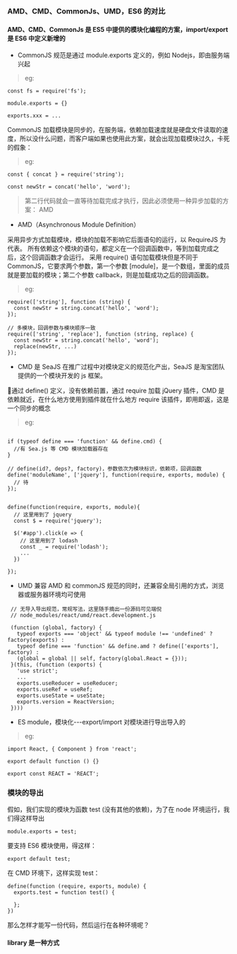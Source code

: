 ### AMD、CMD、CommonJs、UMD，ES6 的对比

#### AMD、CMD、CommonJs 是 ES5 中提供的模块化编程的方案，import/export 是 ES6 中定义新增的

- CommonJS 规范是通过 module.exports 定义的，例如 Nodejs，即由服务端兴起

> eg:
```
const fs = require('fs');

module.exports = {}

exports.xxx = ...

```

CommonJS 加载模块是同步的，在服务端，依赖加载速度就是硬盘文件读取的速度，所以没什么问题，而客户端如果也使用此方案，就会出现加载模块过久，卡死的假象：

> eg:
```
const { concat } = require('string');

const newStr = concat('hello', 'word');
```
> 第二行代码就会一直等待加载完成才执行，因此必须使用一种异步加载的方案： AMD


- AMD（Asynchronous Module Definition）

采用异步方式加载模块，模块的加载不影响它后面语句的运行，以 RequireJS 为代表。
所有依赖这个模块的语句，都定义在一个回调函数中，等到加载完成之后，这个回调函数才会运行。
采用 require() 语句加载模块但是不同于 CommonJS，它要求两个参数，第一个参数 [module]，是一个数组，里面的成员就是要加载的模块；第二个参数 callback，则是加载成功之后的回调函数。

> eg:
``` 
require(['string'], function (string) {
  const newStr = string.concat('hello', 'word');
});

// 多模块，回调参数与模块顺序一致
require(['string', 'replace'], function (string, replace) {
  const newStr = string.concat('hello', 'word');
  replace(newStr, ...)
});

```


- CMD 是 SeaJS 在推广过程中对模块定义的规范化产出，SeaJS 是淘宝团队提供的一个模块开发的 js 框架。

通过 define() 定义，没有依赖前置，通过 require 加载 jQuery 插件，CMD 是依赖就近，在什么地方使用到插件就在什么地方 require 该插件，即用即返，这是一个同步的概念
> eg:
```

if (typeof define === 'function' && define.cmd) {
  //有 Sea.js 等 CMD 模块加载器存在
}

// define(id?, deps?, factory)，参数依次为模块标识，依赖项，回调函数
define('moduleName', ['jquery'], function(require, exports, module) {
  // 待
});


define(function(require, exports, module){
  // 这里用到了 jquery
  const $ = require('jquery');
  
  $('#app').click(e => {
    // 这里用到了 lodash
    const _ = require('lodash');
    ...
  })
  
});
``` 

- UMD 兼容 AMD 和 commonJS 规范的同时，还兼容全局引用的方式，浏览器或服务器环境均可使用

```
 // 无导入导出规范，常规写法，这里随手摘出一份源码可见端倪
 // node_modules/react/umd/react.development.js
 
 (function (global, factory) {
   typeof exports === 'object' && typeof module !== 'undefined' ? factory(exports) :
   typeof define === 'function' && define.amd ? define(['exports'], factory) :
   (global = global || self, factory(global.React = {}));
 }(this, (function (exports) {
   'use strict';
   ...
   exports.useReducer = useReducer;
   exports.useRef = useRef;
   exports.useState = useState;
   exports.version = ReactVersion;
 })))

```

- ES module，模块化---export/import 对模块进行导出导入的

> eg:
```
import React, { Component } from 'react';

export default function () {}

export const REACT = 'REACT';

```


### 模块的导出

假如，我们实现的模块为函数 test (没有其他的依赖)，为了在 node 环境运行，我们得这样导出

```
module.exports = test;
```

要支持 ES6 模块使用，得这样：

```
export default test;
```

在 CMD 环境下，这样实现 test：

```
define(function (require, exports, module) {
  exports.test = function test() {
    
  };
})
```

那么怎样才能写一份代码，然后运行在各种环境呢？

#### library 是一种方式


